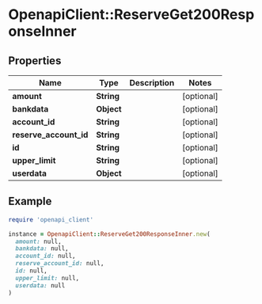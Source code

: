 # OpenapiClient::ReserveGet200ResponseInner

## Properties

| Name | Type | Description | Notes |
| ---- | ---- | ----------- | ----- |
| **amount** | **String** |  | [optional] |
| **bankdata** | **Object** |  | [optional] |
| **account_id** | **String** |  | [optional] |
| **reserve_account_id** | **String** |  | [optional] |
| **id** | **String** |  | [optional] |
| **upper_limit** | **String** |  | [optional] |
| **userdata** | **Object** |  | [optional] |

## Example

```ruby
require 'openapi_client'

instance = OpenapiClient::ReserveGet200ResponseInner.new(
  amount: null,
  bankdata: null,
  account_id: null,
  reserve_account_id: null,
  id: null,
  upper_limit: null,
  userdata: null
)
```

